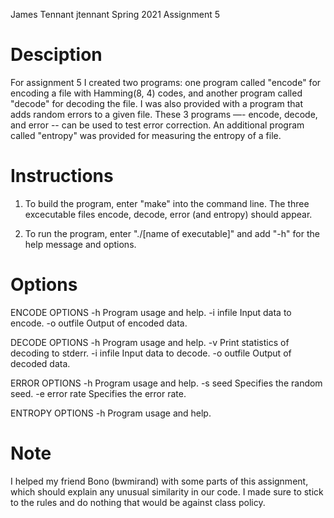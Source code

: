 James Tennant
jtennant
Spring 2021
Assignment 5

# Desciption

For assignment 5 I created two programs: one program called "encode" for
encoding a file with Hamming(8, 4) codes, and another program called
"decode" for decoding the file. I was also provided with a program that
adds random errors to a given file. These 3 programs —- encode, decode,
and error -- can be used to test error correction. An additional program
called "entropy" was provided for measuring the entropy of a file.

# Instructions

1. To build the program, enter "make" into the command line. The three
excecutable files encode, decode, error (and entropy) should
appear.

2. To run the program, enter "./[name of executable]" and add "-h" for
the help message and options.

# Options

ENCODE OPTIONS
  -h               Program usage and help.
  -i infile        Input data to encode.
  -o outfile       Output of encoded data.

DECODE OPTIONS
  -h               Program usage and help.
  -v               Print statistics of decoding to stderr.
  -i infile        Input data to decode.
  -o outfile       Output of decoded data.

ERROR OPTIONS
  -h               Program usage and help.
  -s seed          Specifies the random seed.
  -e error rate    Specifies the error rate.

ENTROPY OPTIONS
  -h               Program usage and help.

# Note

I helped my friend Bono (bwmirand) with some parts of this assignment,
which should explain any unusual similarity in our code. I made sure to
stick to the rules and do nothing that would be against class policy.
